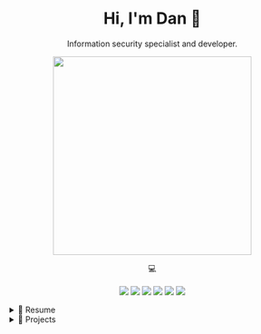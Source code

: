<h1 align='center'>
  Hi, I'm Dan 👋
</h1>

<p align='center'>
  Information security specialist and developer.
</p>

<p align='center'>
  <a href="#"><img src="https://github-readme-stats.vercel.app/api?username=dan-koller&show_icons=true&theme=github_dark" width="350"></a>
</p>

<p align='center'>
    💻<br/><br/>
    <img src="https://img.shields.io/badge/macOS-%23000000.svg?&style=for-the-badge&logo=apple&logoColor=white" />
    <img src="https://img.shields.io/badge/Windows-0078D6?style=for-the-badge&logo=windows&logoColor=white" />
    <img src="https://img.shields.io/badge/python-3670A0?style=for-the-badge&logo=python&logoColor=white" />
    <img src="https://img.shields.io/badge/docker-2496ED?style=for-the-badge&logo=docker&logoColor=white" />
    <img src="https://img.shields.io/badge/C%23-239120?style=for-the-badge&logo=c-sharp&logoColor=white" />
    <img src="https://img.shields.io/badge/MSSQL-CC2927?style=for-the-badge&logo=microsoft-sql-server&logoColor=white" />
</p>

<!-- Overview -->
<details>

## Overview

<p align="center">I work in the field of information security since 2020 and mainly focus on the following areas:</p>

<p align="center">
<img src="https://img.shields.io/badge/ISMS-000000?logo=security&logoColor=white" />
<img src="https://img.shields.io/badge/Incident%20Response-000000?logo=security&logoColor=white" />
<img src="https://img.shields.io/badge/Awareness-000000?logo=security&logoColor=white" />
<img src="https://img.shields.io/badge/OSINT-000000?logo=security&logoColor=white" />

</p>

<!-- Resume about work -->
<summary>📃 Resume</summary>

| Name                                                                  | A short summary                                                                                                                                                        | Examples                                                                                                                                                                                                                                                                                                            |
| --------------------------------------------------------------------- | ---------------------------------------------------------------------------------------------------------------------------------------------------------------------- | ------------------------------------------------------------------------------------------------------------------------------------------------------------------------------------------------------------------------------------------------------------------------------------------------------------------- |
| [ISMS](https://en.wikipedia.org/wiki/Information_security_management) | An Information Security Management System is the collection of policies and procedures used to manage all aspects of an organization's information security processes. | [ISO 27001](https://en.wikipedia.org/wiki/ISO/IEC_27001), [NIST SP 800-53](https://nvlpubs.nist.gov/nistpubs/SpecialPublications/NIST.SP.800-53r5.pdf), [BSI IT-Grundschutz](https://www.bsi.bund.de/DE/Themen/Unternehmen-und-Organisationen/Standards-und-Zertifizierung/IT-Grundschutz/it-grundschutz_node.html) |
| [Incident Response](https://en.wikipedia.org/wiki/Incident_response)  | The process of responding to any kind of security incident in a timely manner to limit or prevent damage.                                                              | Data breaches, malware infections, etc.                                                                                                                                                                                                                                                                             |
| [Awareness](https://en.wikipedia.org/wiki/Security_awareness)         | The process of educating members of an organization regarding the protection of physical or digital information assets.                                                | (Spear-)Phishing, social engineering, etc.                                                                                                                                                                                                                                                                          |
| [OSINT](https://en.wikipedia.org/wiki/Open-source_intelligence)       | The collection and analysis of information that is gathered from public or open sources.                                                                               | [Shodan](https://www.shodan.io/), [Censys](https://censys.io/), [Google Dorks](https://www.exploit-db.com/google-hacking-database), [Maltego](https://www.maltego.com/), etc.                                                                                                                                       |

</details>

<!-- Projects -->
<details>
  <summary>🔨 Projects</summary>
  
  <p align="center">You can find a selection of programming related projects I have worked on below:</p>

| Name                                                         | A short summary                                                         | Stars                                                                              | Technology                                                                          |
| ------------------------------------------------------------ | ----------------------------------------------------------------------- | ---------------------------------------------------------------------------------- | ----------------------------------------------------------------------------------- |
| [ExifEx](https://github.com/dan-koller/exifex)               | A web app to extract and display EXIF data from images.                 | ![GitHub Repo stars](https://img.shields.io/github/stars/dan-koller/exifex)        | ![Python](https://img.shields.io/badge/3.10-3776AB?logo=python&logoColor=white)     |
| [SQLite Viewer](https://github.com/dan-koller/sqlite-viewer) | A simple cross-platform desktop app to query and edit SQLite databases. | ![GitHub Repo stars](https://img.shields.io/github/stars/dan-koller/sqlite-viewer) | ![Java](https://img.shields.io/badge/Java%2011-007396?logo=openjdk&logoColor=white) |
| [NetScan](https://github.com/dan-koller/netscan)             | Port scanning tool for network analysis and security assessment.        | ![GitHub Repo stars](https://img.shields.io/github/stars/dan-koller/netscan)       | ![.NET](https://img.shields.io/badge/8.0-512BD4?logo=.net&logoColor=white)          |
| [WinVPN](https://github.com/dan-koller/winvpn)               | VPN desktop application for Windows that uses the services of VPNBook.  | ![GitHub Repo stars](https://img.shields.io/github/stars/dan-koller/winvpn)        | ![.NET](https://img.shields.io/badge/8.0-512BD4?logo=.net&logoColor=white)          |

</details>
